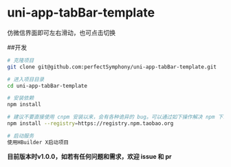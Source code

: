 # uni-app-tabBar-template
仿微信界面即可左右滑动，也可点击切换

##开发

```bash
# 克隆项目
git clone git@github.com:perfectSymphony/uni-app-tabBar-template.git

# 进入项目目录
cd uni-app-tabBar-template

# 安装依赖
npm install

# 建议不要直接使用 cnpm 安装以来，会有各种诡异的 bug。可以通过如下操作解决 npm 下载速度慢的问题
npm install --registry=https://registry.npm.taobao.org

# 启动服务
使用HBuilder X启动项目
```

**目前版本时v1.0.0，如若有任何问题和需求，欢迎 issue 和 pr**
